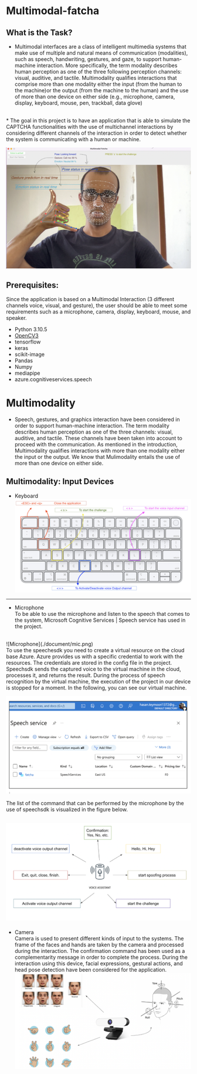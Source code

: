 # Multimodal-fatcha


## What is the Task?
* Multimodal interfaces are a class of intelligent multimedia systems that make use of multiple and natural means of communication (modalities), such as speech, handwriting, gestures, and gaze, to support human-machine interaction. More specifically, the term modality describes human perception as one of the three following perception channels: visual, auditive, and tactile. Multimodality qualifies interactions that comprise more than one modality either the input (from the human to the machine)or the output (from the machine to the human) and the use of more than one device on either side (e.g., microphone, camera, display, keyboard, mouse, pen, trackball, data glove)
<br />
* The goal in this project is to have an application that is able to simulate the CAPTCHA functionalities with the use of multichannel interactions by considering different channels of the interaction in order to detect whether the system is communicating with a human or machine. <br />

![interface](./document/interface.png) <br />


## Prerequisites:
Since the application is based on a Multimodal Interaction (3 different channels voice, visual, and gesture), the user should be able to meet some requirements such as a microphone, camera, display, keyboard, mouse, and speaker.
- Python 3.10.5
- [OpenCV3](https://opencv.org/)
- tensorflow
- keras
- scikit-image
- Pandas
- Numpy
- mediapipe
- azure.cognitiveservices.speech
# Multimodality
*  Speech, gestures, and graphics interaction have been considered in order to support human-machine interaction. The term modality describes human perception as one of the three channels: visual, auditive, and tactile.
These channels have been taken into account to proceed with the communication. As mentioned in the introduction, Multimodality qualifies interactions with more than one modality either the input or the output. We know that Mulimodality entails the use of more than one device on either side.
## Multimodality: Input Devices
- Keyboard
![keyboard](./document/keyboard.png) <br />
---
- Microphone <br />
To be able to use the microphone and listen to the speech that comes to the system, Microsoft Cognitive Services | Speech service has used in the project.
<br />
![Microphone](./document/mic.png) <br />
To use the speechesdk you need to create a virtual resource on the cloud base Azure. Azure provides us with a specific credential to work with the resources. The credentials are stored in the config file in the project.  Speechsdk sends the captured voice to the virtual machine in the cloud, processes it, and returns the result. During the process of speech recognition by the virtual machine, the execution of the project in our device is stopped for a moment. In the following, you can see our virtual machine. <br />

![Microphone2](./document/mic2.png) <br />

The list of the command that can be performed by the microphone by the use of speechsdk is visualized in the figure below.

![Microphone3](./document/mic3.png) <br />
---
- Camera <br />
Camera is used to present different kinds of input to the systems. The frame of the faces and hands are taken by the camera and processed during the interaction. The confirmation command has been used as a complementarity message in order to complete the process.
During the interaction using this device, facial expressions, gestural actions, and head pose detection have been considered for the application.
![camera](./document/camera.png) <br />
